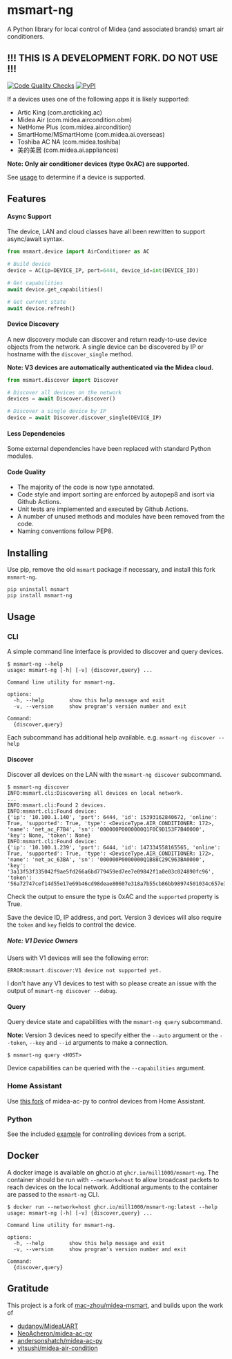 # msmart-ng
A Python library for local control of Midea (and associated brands) smart air conditioners.

## !!! THIS IS A DEVELOPMENT FORK. DO NOT USE !!!

[![Code Quality Checks](https://github.com/mill1000/midea-msmart/actions/workflows/checks.yml/badge.svg)](https://github.com/mill1000/midea-msmart/actions/workflows/checks.yml)
[![PyPI](https://img.shields.io/pypi/v/msmart-ng?logo=PYPI)](https://pypi.org/project/msmart-ng/)

If a devices uses one of the following apps it is likely supported:
* Artic King (com.arcticking.ac)
* Midea Air (com.midea.aircondition.obm)
* NetHome Plus (com.midea.aircondition)
* SmartHome/MSmartHome (com.midea.ai.overseas)
* Toshiba AC NA (com.midea.toshiba)
* 美的美居 (com.midea.ai.appliances)
  
__Note: Only air conditioner devices (type 0xAC) are supported.__ 

See [usage](#usage) to determine if a device is supported.

## Features
#### Async Support
The device, LAN and cloud classes have all been rewritten to support async/await syntax.

```python
from msmart.device import AirConditioner as AC

# Build device
device = AC(ip=DEVICE_IP, port=6444, device_id=int(DEVICE_ID))

# Get capabilities
await device.get_capabilities()

# Get current state
await device.refresh()
```

#### Device Discovery
A new discovery module can discover and return ready-to-use device objects from the network. A single device can be discovered by IP or hostname with the `discover_single` method.

__Note: V3 devices are automatically authenticated via the Midea cloud.__

```python
from msmart.discover import Discover

# Discover all devices on the network
devices = await Discover.discover()

# Discover a single device by IP
device = await Discover.discover_single(DEVICE_IP)
```

#### Less Dependencies
Some external dependencies have been replaced with standard Python modules.

#### Code Quality
- The majority of the code is now type annotated.
- Code style and import sorting are enforced by autopep8 and isort via Github Actions.
- Unit tests are implemented and executed by Github Actions.
- A number of unused methods and modules have been removed from the code.
- Naming conventions follow PEP8.

## Installing
Use pip, remove the old `msmart` package if necessary, and install this fork `msmart-ng`.

```shell
pip uninstall msmart
pip install msmart-ng
```

## Usage
### CLI
A simple command line interface is provided to discover and query devices. 

```shell
$ msmart-ng --help
usage: msmart-ng [-h] [-v] {discover,query} ...

Command line utility for msmart-ng.

options:
  -h, --help        show this help message and exit
  -v, --version     show program's version number and exit

Command:
  {discover,query}
```

Each subcommand has additional help available. e.g. `msmart-ng discover --help`

#### Discover
Discover all devices on the LAN with the `msmart-ng discover` subcommand. 

```shell
$ msmart-ng discover
INFO:msmart.cli:Discovering all devices on local network.
...
INFO:msmart.cli:Found 2 devices.
INFO:msmart.cli:Found device:
{'ip': '10.100.1.140', 'port': 6444, 'id': 15393162840672, 'online': True, 'supported': True, 'type': <DeviceType.AIR_CONDITIONER: 172>, 'name': 'net_ac_F7B4', 'sn': '000000P0000000Q1F0C9D153F7B40000', 'key': None, 'token': None}
INFO:msmart.cli:Found device:
{'ip': '10.100.1.239', 'port': 6444, 'id': 147334558165565, 'online': True, 'supported': True, 'type': <DeviceType.AIR_CONDITIONER: 172>, 'name': 'net_ac_63BA', 'sn': '000000P0000000Q1B88C29C963BA0000', 'key': '3a13f53f335042f9ae5fd266a6bd779459ed7ee7e09842f1a0e03c024890fc96', 'token': '56a72747cef14d55e17e69b46cd98deae80607e318a7b55cb86bb98974501034c657e39e4a4032e3c8cc9a3cab00fd3ec0bab4a816a57f68b8038977406b7431'}
```

Check the output to ensure the type is 0xAC and the `supported` property is True.

Save the device ID, IP address, and port. Version 3 devices will also require the `token` and `key` fields to control the device.

##### Note: V1 Device Owners
Users with V1 devices will see the following error:

```
ERROR:msmart.discover:V1 device not supported yet.
```

I don't have any V1 devices to test with so please create an issue with the output of `msmart-ng discover --debug`.

#### Query
Query device state and capabilities with the `msmart-ng query` subcommand.

**Note:** Version 3 devices need to specify either the `--auto` argument or the `--token`, `--key` and `--id` arguments to make a connection.

```shell
$ msmart-ng query <HOST>

```

Device capabilities can be queried with the `--capabilities` argument.

### Home Assistant
Use [this fork](https://github.com/mill1000/midea-ac-py) of midea-ac-py to control devices from Home Assistant.

### Python
See the included [example](example.py) for controlling devices from a script.

## Docker
A docker image is available on ghcr.io at `ghcr.io/mill1000/msmart-ng`. The container should be run with `--network=host` to allow broadcast packets to reach devices on the local network. Additional arguments to the container are passed to the `msmart-ng` CLI.

```shell
$ docker run --network=host ghcr.io/mill1000/msmart-ng:latest --help
usage: msmart-ng [-h] [-v] {discover,query} ...

Command line utility for msmart-ng.

options:
  -h, --help        show this help message and exit
  -v, --version     show program's version number and exit

Command:
  {discover,query}
```

## Gratitude
This project is a fork of [mac-zhou/midea-msmart](https://github.com/mac-zhou/midea-msmart), and builds upon the work of
* [dudanov/MideaUART](https://github.com/dudanov/MideaUART)
* [NeoAcheron/midea-ac-py](https://github.com/NeoAcheron/midea-ac-py)
* [andersonshatch/midea-ac-py](https://github.com/andersonshatch/midea-ac-py)
* [yitsushi/midea-air-condition](https://github.com/yitsushi/midea-air-condition)
